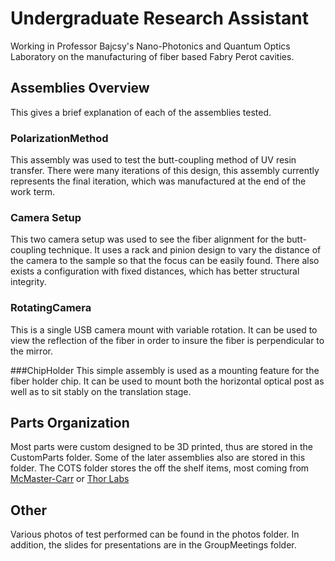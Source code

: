 # Undergraduate Research Assistant 

Working in Professor Bajcsy's Nano-Photonics and Quantum Optics Laboratory on the manufacturing of fiber based Fabry Perot cavities. 

## Assemblies Overview
This gives a brief explanation of each of the assemblies tested.  
### PolarizationMethod
This assembly was used to test the butt-coupling method of UV resin transfer. There were many iterations of this design, this assembly currently represents the final iteration, which was manufactured at the end of the work term.

### Camera Setup
This two camera setup was used to see the fiber alignment for the butt-coupling technique. It uses a rack and pinion design to vary the distance of the camera to the sample so that the focus can be easily found. There also exists a configuration with fixed distances, which has better structural integrity.

### RotatingCamera
This is a single USB camera mount with variable rotation. It can be used to view the reflection of the fiber in order to insure the fiber is perpendicular to the mirror. 

###ChipHolder
This simple assembly is used as a mounting feature for the fiber holder chip. It can be used to mount both the horizontal optical post as well as to sit stably on the translation stage.

## Parts Organization
Most parts were custom designed to be 3D printed, thus are stored in the CustomParts folder. Some of the later assemblies also are stored in this folder. The COTS folder stores the off the shelf items, most coming from [McMaster-Carr](https://www.mcmaster.com/) or [Thor Labs](https://www.thorlabs.com/index.cfm)


## Other
Various photos of test performed can be found in the photos folder. In addition, the slides for presentations are in the GroupMeetings folder.

